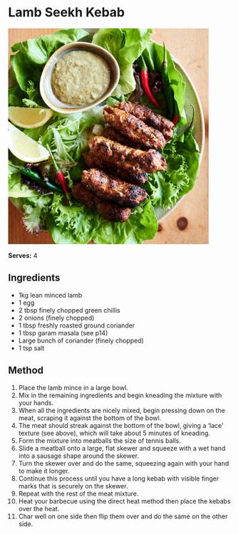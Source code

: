 # Lamb Seekh Kebab

![Name](resources/seekh-kebab.png)

**Serves:** 4

## Ingredients
- 1kg lean minced lamb 
- 1 egg 
- 2 tbsp finely chopped green chillis
- 2 onions (finely chopped)
- 1 tbsp freshly roasted ground coriander
- 1 tbsp garam masala (see p14) 
- Large bunch of coriander (finely chopped)
- 1 tsp salt 

## Method
1. Place the lamb mince in a large bowl. 
1. Mix in the remaining ingredients and begin kneading the mixture with your hands. 
1. When all the ingredients are nicely mixed, begin pressing down on the meat, scraping it against the bottom of the bowl. 
1. The meat should streak against the bottom of the bowl, giving a ‘lace’ texture (see above), which will take about 5 minutes of kneading. 
1. Form the mixture into meatballs the size of tennis balls. 
1. Slide a meatball onto a large, flat skewer and squeeze with a wet hand into a sausage shape around the skewer. 
1. Turn the skewer over and do the same, squeezing again with your hand to make it longer. 
1. Continue this process until you have a long kebab with visible finger marks that is securely on the skewer. 
1. Repeat with the rest of the meat mixture. 
1. Heat your barbecue using the direct heat method then place the kebabs over the heat. 
1. Char well on one side then flip them over and do the same on the other side. 
